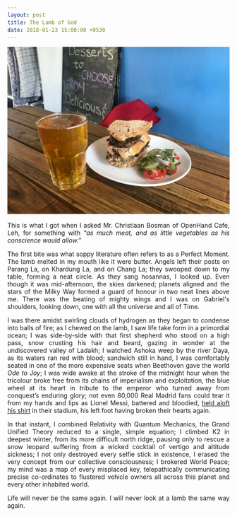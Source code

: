 ```yaml
---
layout: post
title: The Lamb of God
date: 2018-01-23 15:00:00 +0530
---
```

![The Lamb of God](/images/sandwich.jpg)

<p style="text-align: justify">This is what I got when I asked Mr. Christiaan Bosman of OpenHand Cafe, Leh, for something with <i>“as much meat, and as little vegetables as his conscience would allow.”</i></p>

<p style="text-align: justify">The first bite was what soppy literature often refers to as a Perfect Moment. The lamb melted in my mouth like it were butter. Angels left their posts on Parang La, on Khardung La, and on Chang La; they swooped down to my table, forming a neat circle. As they sang hosannas, I looked up. Even though it was mid-afternoon, the skies darkened; planets aligned and the stars of the Milky Way formed a guard of honour in two neat lines above me. There was the beating of mighty wings and I was on Gabriel's shoulders, looking down, one with all the universe and all of Time.</p>

<p style="text-align: justify">I was there amidst swirling clouds of hydrogen as they began to condense into balls of fire; as I chewed on the lamb, I saw life take form in a primordial ocean; I was side-by-side with that first shepherd who stood on a high pass, snow crusting his hair and beard, gazing in wonder at the undiscovered valley of Ladakh; I watched Ashoka weep by the river Daya, as its waters ran red with blood; sandwich still in hand, I was comfortably seated in one of the more expensive seats when Beethoven gave the world <i>Ode to Joy</i>; I was wide awake at the stroke of the midnight hour when the tricolour broke free from its chains of imperialism and exploitation, the blue wheel at its heart in tribute to the emperor who turned away from conquest’s enduring glory; not even 80,000 Real Madrid fans could tear it from my hands and lips as Lionel Messi, battered and bloodied, <a href="https://vimeo.com/214447792">held aloft his shirt</a> in their stadium, his left foot having broken their hearts again.</p>

<p style="text-align: justify">In that instant, I combined Relativity with Quantum Mechanics, the Grand Unified Theory reduced to a single, simple equation; I climbed K2 in deepest winter, from its more difficult north ridge, pausing only to rescue a snow leopard suffering from a wicked cocktail of vertigo and altitude sickness; I not only destroyed every selfie stick in existence, I erased the very concept from our collective consciousness; I brokered World Peace; my mind was a map of every misplaced key, telepathically communicating precise co-ordinates to flustered vehicle owners all across this planet and every other inhabited world.</p>

<p style="text-align: justify">Life will never be the same again. I will never look at a lamb the same way again.</p>
